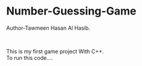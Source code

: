 # Number-Guessing-Game

Author-Tawmeen Hasan Al Hasib.

<br>

This is my first game project With C++.
<br>
To run this code....

